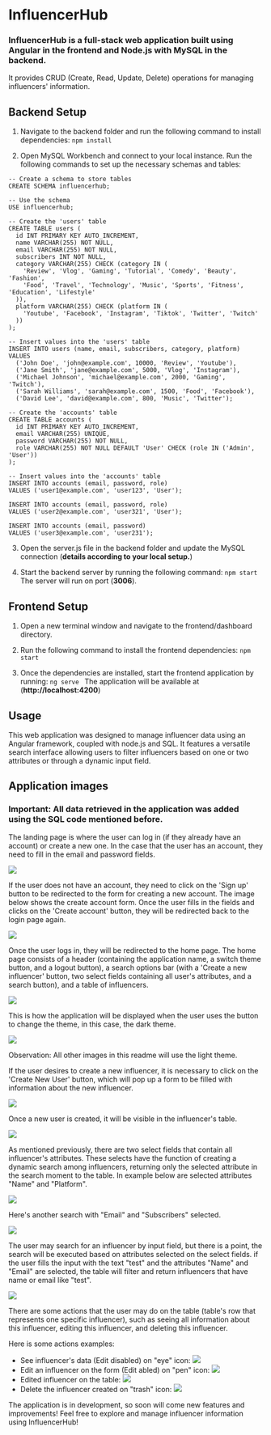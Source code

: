 # InfluencerHub

### InfluencerHub is a full-stack web application built using Angular in the frontend and Node.js with MySQL in the backend. 
It provides CRUD (Create, Read, Update, Delete) operations for managing influencers' information.

## Backend Setup

1. Navigate to the backend folder and run the following command to install dependencies:
```npm install```

2. Open MySQL Workbench and connect to your local instance. Run the following commands to set up the necessary 
schemas and tables:
``` 
-- Create a schema to store tables
CREATE SCHEMA influencerhub;

-- Use the schema
USE influencerhub;

-- Create the 'users' table
CREATE TABLE users (
  id INT PRIMARY KEY AUTO_INCREMENT,
  name VARCHAR(255) NOT NULL,
  email VARCHAR(255) NOT NULL,
  subscribers INT NOT NULL,
  category VARCHAR(255) CHECK (category IN (
    'Review', 'Vlog', 'Gaming', 'Tutorial', 'Comedy', 'Beauty', 'Fashion',
    'Food', 'Travel', 'Technology', 'Music', 'Sports', 'Fitness', 'Education', 'Lifestyle'
  )),
  platform VARCHAR(255) CHECK (platform IN (
    'Youtube', 'Facebook', 'Instagram', 'Tiktok', 'Twitter', 'Twitch'
  ))
);

-- Insert values into the 'users' table
INSERT INTO users (name, email, subscribers, category, platform) VALUES
  ('John Doe', 'john@example.com', 10000, 'Review', 'Youtube'),
  ('Jane Smith', 'jane@example.com', 5000, 'Vlog', 'Instagram'),
  ('Michael Johnson', 'michael@example.com', 2000, 'Gaming', 'Twitch'),
  ('Sarah Williams', 'sarah@example.com', 1500, 'Food', 'Facebook'),
  ('David Lee', 'david@example.com', 800, 'Music', 'Twitter');

-- Create the 'accounts' table
CREATE TABLE accounts (
  id INT PRIMARY KEY AUTO_INCREMENT,
  email VARCHAR(255) UNIQUE,
  password VARCHAR(255) NOT NULL,
  role VARCHAR(255) NOT NULL DEFAULT 'User' CHECK (role IN ('Admin', 'User'))
);

-- Insert values into the 'accounts' table
INSERT INTO accounts (email, password, role)
VALUES ('user1@example.com', 'user123', 'User');

INSERT INTO accounts (email, password, role)
VALUES ('user2@example.com', 'user321', 'User');

INSERT INTO accounts (email, password)
VALUES ('user3@example.com', 'user231');
```
3. Open the server.js file in the backend folder and update the MySQL connection (__details according to your local setup.__)

4. Start the backend server by running the following command:
   ```npm start ```
   The server will run on port (__3006__).

## Frontend Setup

1. Open a new terminal window and navigate to the frontend/dashboard directory.

2. Run the following command to install the frontend dependencies:
   ```npm start ```
   
3. Once the dependencies are installed, start the frontend application by running:
    ```ng serve ```
   The application will be available at  (__http://localhost:4200__)

## Usage

This web application was designed to manage influencer data using an Angular framework, coupled with node.js and SQL. It features a versatile search interface allowing users to filter influencers based on one or two attributes or through a dynamic input field.

## Application images

### Important: All data retrieved in the application was added using the SQL code mentioned before.

<span>The landing page is where the user can log in (if they already have an account) or create a new one. In the case that the user has an account, they need to fill in the email and password fields.</span>

<img src="frontend/dashboard/src/assets/readme/landing-page.png">

<span>If the user does not have an account, they need to click on the 'Sign up' button to be redirected to the form for creating a new account. The image below shows the create account form. Once the user fills in the fields and clicks on the 'Create account' button, they will be redirected back to the login page again.</span>

<img src="frontend/dashboard/src/assets/readme/create-account.png">

<span>Once the user logs in, they will be redirected to the home page. The home page consists of a header (containing the application name, a switch theme button, and a logout button), a search options bar (with a 'Create a new influencer' button, two select fields containing all user's attributes, and a search button), and a table of influencers.</span>

<img src="frontend/dashboard/src/assets/readme/home-page.png">

<span>This is how the application will be displayed when the user uses the button to change the theme, in this case, the dark theme. </span>

<img src="frontend/dashboard/src/assets/readme/dark-mode.png">

<span>Observation: All other images in this readme will use the light theme.</span>

<span>If the user desires to create a new influencer, it is necessary to click on the 'Create New User' button, which will pop up a form to be filled with information about the new influencer.</span>

<img src="frontend/dashboard/src/assets/readme/create-influencer.png">

<span>Once a new user is created, it will be visible in the influencer's table.</span>

<img src="frontend/dashboard/src/assets/readme/create-new-influencer-table.png">

<span>As mentioned previously, there are two select fields that contain all influencer's attributes. These selects have the function of creating a dynamic search among influencers, returning only the selected attribute in the search moment to the table. In example below 
 are selected attributes "Name" and "Platform".</span>

<img src="frontend/dashboard/src/assets/readme/select-attribute1.png">

<span>Here's another search with "Email" and "Subscribers" selected.</span>

<img src="frontend/dashboard/src/assets/readme/select-attribute2.png">

<span>The user may search for an influencer by input field, but there is a point, the search will be executed based on attributes selected on the select fields. if the user fills the input with the text "test" and the attributes "Name" and "Email" are selected, the table will filter and return influencers that have name or email like "test".</span>

<img src="frontend/dashboard/src/assets/readme/input-search.png">

<span>There are some actions that the user may do on the table (table's row that represents one specific influencer), such as seeing all information about this influencer, editing this influencer, and deleting this influencer.</span>

<span>Here is some actions examples:</span>

<ul>
  <li>See influencer's data (Edit disabled) on "eye" icon: <img src="frontend/dashboard/src/assets/readme/read.png"></li>
  <li>Edit an influencer on the form (Edit abled) on "pen" icon: <img src="frontend/dashboard/src/assets/readme/update1.png"></li>
  <li>Edited influencer on the table: <img src="frontend/dashboard/src/assets/readme/update2.png"></li>
  <li>Delete the influencer created on "trash" icon: <img src="frontend/dashboard/src/assets/readme/delete.png"></li>
</ul>

<span>The application is in development, so soon will come new features and improvements!</span>
<span>Feel free to explore and manage influencer information using InfluencerHub!</span>






